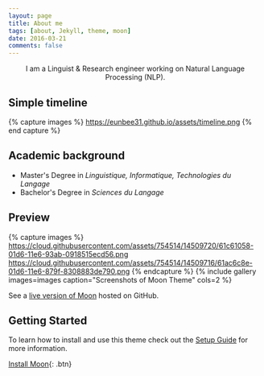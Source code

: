```yaml
---
layout: page
title: About me
tags: [about, Jekyll, theme, moon]
date: 2016-03-21
comments: false
---
```

    
<center>I am a Linguist & Research engineer working on Natural Language Processing (NLP).</center>

## Simple timeline

{% capture images %}
	https://eunbee31.github.io/assets/timeline.png
{% end capture %}

## Academic background
* Master's Degree in _Linguistique, Informatique, Technologies du Langage_
* Bachelor's Degree in _Sciences du Langage_

## Preview

{% capture images %}
    https://cloud.githubusercontent.com/assets/754514/14509720/61c61058-01d6-11e6-93ab-0918515ecd56.png
    https://cloud.githubusercontent.com/assets/754514/14509716/61ac6c8e-01d6-11e6-879f-8308883de790.png
{% endcapture %}
{% include gallery images=images caption="Screenshots of Moon Theme" cols=2 %}

See a [live version of Moon](http://taylantatli.github.io/Moon) hosted on GitHub.

## Getting Started

To learn how to install and use this theme check out the [Setup Guide](http://taylantatli.me/Moon/moon-theme/) for more information.
      
[Install Moon](https://github.com/TaylanTatli/Moon){: .btn}
